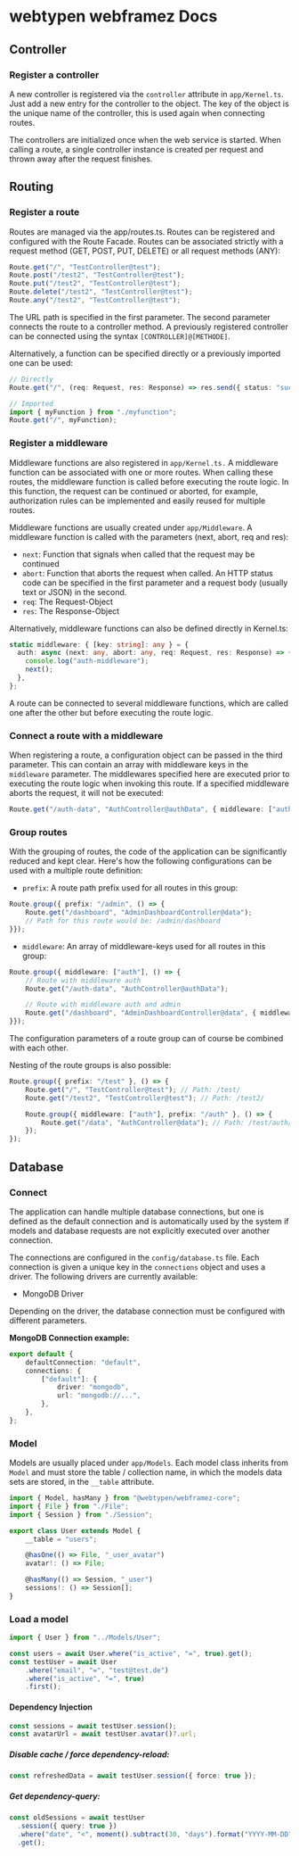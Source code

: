 # webtypen webframez Docs

## Controller

### Register a controller

A new controller is registered via the `controller` attribute in `app/Kernel.ts`. Just add a new entry for the controller to the object. The key of the object is the unique name of the controller, this is used again when connecting routes.

The controllers are initialized once when the web service is started. When calling a route, a single controller instance is created per request and thrown away after the request finishes.

## Routing

### Register a route

Routes are managed via the app/routes.ts. Routes can be registered and configured with the Route Facade. Routes can be associated strictly with a request method (GET, POST, PUT, DELETE) or all request methods (ANY):

```ts
Route.get("/", "TestController@test");
Route.post("/test2", "TestController@test");
Route.put("/test2", "TestController@test");
Route.delete("/test2", "TestController@test");
Route.any("/test2", "TestController@test");
```

The URL path is specified in the first parameter. The second parameter connects the route to a controller method. A previously registered controller can be connected using the syntax `[CONTROLLER]@[METHODE]`.

Alternatively, a function can be specified directly or a previously imported one can be used:

```ts
// Directly
Route.get("/", (req: Request, res: Response) => res.send({ status: "success" }));

// Imported
import { myFunction } from "./myfunction";
Route.get("/", myFunction);
```

### Register a middleware

Middleware functions are also registered in `app/Kernel.ts.` A middleware function can be associated with one or more routes. When calling these routes, the middleware function is called before executing the route logic. In this function, the request can be continued or aborted, for example, authorization rules can be implemented and easily reused for multiple routes.

Middleware functions are usually created under `app/Middleware`. A middleware function is called with the parameters (next, abort, req and res):

-   `next`: Function that signals when called that the request may be continued
-   `abort`: Function that aborts the request when called. An HTTP status code can be specified in the first parameter and a request body (usually text or JSON) in the second.
-   `req`: The Request-Object
-   `res`: The Response-Object

Alternatively, middleware functions can also be defined directly in Kernel.ts:

```ts
static middleware: { [key: string]: any } = {
  auth: async (next: any, abort: any, req: Request, res: Response) => {
    console.log("auth-middleware");
    next();
  },
};
```

A route can be connected to several middleware functions, which are called one after the other but before executing the route logic.

### Connect a route with a middleware

When registering a route, a configuration object can be passed in the third parameter. This can contain an array with middleware keys in the `middleware` parameter. The middlewares specified here are executed prior to executing the route logic when invoking this route. If a specified middleware aborts the request, it will not be executed:

```ts
Route.get("/auth-data", "AuthController@authData", { middleware: ["auth"] });
```

### Group routes

With the grouping of routes, the code of the application can be significantly reduced and kept clear. Here's how the following configurations can be used with a multiple route definition:

-   `prefix`: A route path prefix used for all routes in this group:

```ts
Route.group({ prefix: "/admin", () => {
    Route.get("/dashboard", "AdminDashboardController@data");
    // Path for this route would be: /admin/dashboard
}});
```

-   `middleware`: An array of middleware-keys used for all routes in this group:

```ts
Route.group({ middleware: ["auth"], () => {
    // Route with middleware auth
    Route.get("/auth-data", "AuthController@authData");

    // Route with middleware auth and admin
    Route.get("/dashboard", "AdminDashboardController@data", { middleware: ["admin"] });
}});
```

The configuration parameters of a route group can of course be combined with each other.

Nesting of the route groups is also possible:

```ts
Route.group({ prefix: "/test" }, () => {
    Route.get("/", "TestController@test"); // Path: /test/
    Route.get("/test2", "TestController@test"); // Path: /test2/

    Route.group({ middleware: ["auth"], prefix: "/auth" }, () => {
        Route.get("/data", "AuthController@data"); // Path: /test/auth/data; Middleware: auth
    });
});
```

## Database

### Connect

The application can handle multiple database connections, but one is defined as the default connection and is automatically used by the system if models and database requests are not explicitly executed over another connection.

The connections are configured in the `config/database.ts` file. Each connection is given a unique key in the `connections` object and uses a driver. The following drivers are currently available:

-   MongoDB Driver

Depending on the driver, the database connection must be configured with different parameters.

**MongoDB Connection example:**

```ts
export default {
    defaultConnection: "default",
    connections: {
        ["default"]: {
            driver: "mongodb",
            url: "mongodb://...",
        },
    },
};
```

### Model

Models are usually placed under `app/Models`. Each model class inherits from `Model` and must store the table / collection name, in which the models data sets are stored, in the `__table` attribute.

```ts
import { Model, hasMany } from "@webtypen/webframez-core";
import { File } from "./File";
import { Session } from "./Session";

export class User extends Model {
    __table = "users";

    @hasOne(() => File, "_user_avatar")
    avatar!: () => File;

    @hasMany(() => Session, "_user")
    sessions!: () => Session[];
}
```

### Load a model

```ts
import { User } from "../Models/User";

const users = await User.where("is_active", "=", true).get();
const testUser = await User
    .where("email", "=", "test@test.de")
    .where("is_active", "=", true)
    .first();
```

#### Dependency Injection

```ts
const sessions = await testUser.session();
const avatarUrl = await testUser.avatar()?.url; 
```

##### Disable cache / force dependency-reload:

```ts
const refreshedData = await testUser.session({ force: true });
```

##### Get dependency-query:

```ts
const oldSessions = await testUser
  .session({ query: true })
  .where("date", "<", moment().subtract(30, "days").format("YYYY-MM-DD"))
  .get();
```
